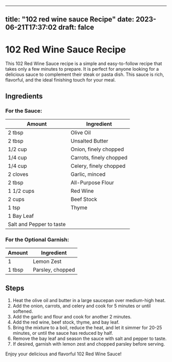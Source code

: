 
---
title: "102 red wine sauce Recipe"
date: 2023-06-21T17:37:02
draft: falce
---

# 102 Red Wine Sauce Recipe

This 102 Red Wine Sauce recipe is a simple and easy-to-follow recipe that takes only a few minutes to prepare. It is perfect for anyone looking for a delicious sauce to complement their steak or pasta dish. This sauce is rich, flavorful, and the ideal finishing touch for your meal.

## Ingredients

### For the Sauce:

| Amount | Ingredient |
| ----- | ---------- |
| 2 tbsp | Olive Oil |
| 2 tbsp | Unsalted Butter |
| 1/2 cup | Onion, finely chopped |
| 1/4 cup | Carrots, finely chopped |
| 1/4 cup | Celery, finely chopped |
| 2 cloves | Garlic, minced |
| 2 tbsp | All-Purpose Flour |
| 1 1/2 cups | Red Wine |
| 2 cups | Beef Stock |
| 1 tsp | Thyme |
| 1 Bay Leaf |
| Salt and Pepper to taste |

### For the Optional Garnish:

| Amount | Ingredient |
| ------ | ---------- |
| 1 | Lemon Zest |
| 1 tbsp | Parsley, chopped |


## Steps

1. Heat the olive oil and butter in a large saucepan over medium-high heat.
2. Add the onion, carrots, and celery and cook for 5 minutes or until softened.
3. Add the garlic and flour and cook for another 2 minutes.
4. Add the red wine, beef stock, thyme, and bay leaf.
5. Bring the mixture to a boil, reduce the heat, and let it simmer for 20-25 minutes, or until the sauce has reduced by half.
6. Remove the bay leaf and season the sauce with salt and pepper to taste.
7. If desired, garnish with lemon zest and chopped parsley before serving. 

Enjoy your delicious and flavorful 102 Red Wine Sauce!
